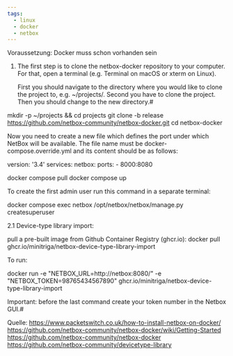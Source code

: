 ```yaml
---
tags:
  - linux
  - docker
  - netbox
---
```


Voraussetzung: Docker muss schon vorhanden sein 

1) The first step is to clone the netbox-docker repository to your computer. For that, open a terminal (e.g. Terminal on macOS or xterm on Linux).

    First you should navigate to the directory where you would like to clone the project to, e.g. ~/projects/.
    Second you have to clone the project.
    Then you should change to the new directory.#
	
mkdir -p ~/projects && cd projects
git clone -b release https://github.com/netbox-community/netbox-docker.git
cd netbox-docker

Now you need to create a new file which defines the port under which NetBox will be available.
The file name must be docker-compose.override.yml and its content should be as follows:

version: '3.4'
services:
  netbox:
    ports:
    - 8000:8080

docker compose pull
docker compose up

To create the first admin user run this command in a separate terminal:

docker compose exec netbox /opt/netbox/netbox/manage.py createsuperuser

2.1 Device-type library import:

pull a pre-built image from Github Container Registry (ghcr.io):
docker pull ghcr.io/minitriga/netbox-device-type-library-import

To run:

docker run -e "NETBOX_URL=http://netbox:8080/" -e "NETBOX_TOKEN=98765434567890" ghcr.io/minitriga/netbox-device-type-library-import

Important: before the last command create your token number in the Netbox GUI.#

Quelle:
https://www.packetswitch.co.uk/how-to-install-netbox-on-docker/
https://github.com/netbox-community/netbox-docker/wiki/Getting-Started
https://github.com/netbox-community/netbox-docker
https://github.com/netbox-community/devicetype-library
